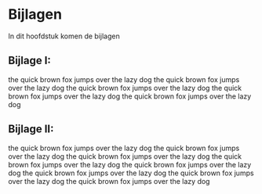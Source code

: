 # Bijlagen 

In dit hoofdstuk komen de bijlagen

## Bijlage I: 

the quick brown fox jumps over the lazy dog
the quick brown fox jumps over the lazy dog
the quick brown fox jumps over the lazy dog
the quick brown fox jumps over the lazy dog
the quick brown fox jumps over the lazy dog

## Bijlage II: 

the quick brown fox jumps over the lazy dog
the quick brown fox jumps over the lazy dog
the quick brown fox jumps over the lazy dog
the quick brown fox jumps over the lazy dog
the quick brown fox jumps over the lazy dog
the quick brown fox jumps over the lazy dog
the quick brown fox jumps over the lazy dog
the quick brown fox jumps over the lazy dog
